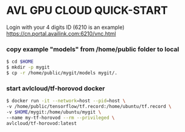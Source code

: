 # AVL GPU CLOUD QUICK-START

Login with your 4 digits ID (6210 is an example)
https://cn.portal.availink.com:6210/vnc.html

### copy example "models" from /home/public folder to local
```bash
$ cd $HOME
$ mkdir -p mygit
$ cp -r /home/public/mygit/models mygit/.
```

### start avlcloud/tf-horovod docker
```bash
$ docker run -it --network=host --pid=host \
-v /home/public/tensorflow/tf.record:/home/ubuntu/tf.record \
-v $HOME/mygit:/home/ubuntu/mygit \
--name my-tf-horovod --rm --privileged \
avlcloud/tf-horovod:latest
```
